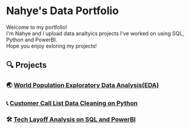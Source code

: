 # Nahye's Data Portfolio

Welcome to my portfolio! <br/>
I'm Nahye and I upload data analtyics projects I've worked on using SQL, Python and PowerBI. <br/>
Hope you enjoy exloring my projects!

## 🔍 Projects

### 🌏 [World Population Exploratory Data Analysis(EDA)](https://github.com/NahyeMoon/DataAnalyticsPortfolio/blob/main/World%20Population/EDA.md)
### 📞 [Customer Call List Data Cleaning on Python](https://github.com/NahyeMoon/DataAnalyticsPortfolio/blob/main/Customer%20Call%20List/Data%20Cleaning.md)
### 🛠️ [Tech Layoff Analysis on SQL and PowerBI](https://github.com/NahyeMoon/DataAnalyticsPortfolio/tree/main/Tech%20Layoffs)


